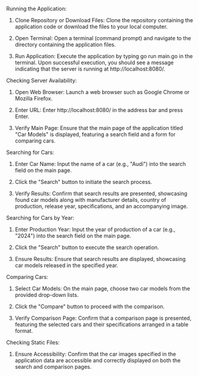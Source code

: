 
Running the Application:

1. Clone Repository or Download Files:
Clone the repository containing the application code or download the files to your local computer.

2. Open Terminal:
Open a terminal (command prompt) and navigate to the directory containing the application files.

3. Run Application:
Execute the application by typing go run main.go in the terminal. Upon successful execution, you should see a message indicating that the server is running at http://localhost:8080/.

Checking Server Availability:

1. Open Web Browser:
Launch a web browser such as Google Chrome or Mozilla Firefox.

2. Enter URL:
Enter http://localhost:8080/ in the address bar and press Enter.

3. Verify Main Page:
Ensure that the main page of the application titled "Car Models" is displayed, featuring a search field and a form for comparing cars.

Searching for Cars:

1. Enter Car Name:
Input the name of a car (e.g., "Audi") into the search field on the main page.

2. Click the "Search" button to initiate the search process.

3. Verify Results:
Confirm that search results are presented, showcasing found car models along with manufacturer details, country of production, release year, specifications, and an accompanying image.

Searching for Cars by Year:

1. Enter Production Year:
Input the year of production of a car (e.g., "2024") into the search field on the main page.

2. Click the "Search" button to execute the search operation.

3. Ensure Results:
Ensure that search results are displayed, showcasing car models released in the specified year.

Comparing Cars:

1. Select Car Models:
On the main page, choose two car models from the provided drop-down lists.

2. Click the "Compare" button to proceed with the comparison.

3. Verify Comparison Page:
Confirm that a comparison page is presented, featuring the selected cars and their specifications arranged in a table format.

Checking Static Files:

1. Ensure Accessibility:
Confirm that the car images specified in the application data are accessible and correctly displayed on both the search and comparison pages.